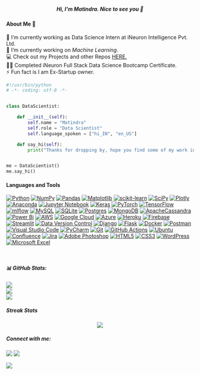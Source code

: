  <h5 align="center"> Hi, I'm Matindra. Nice to see you 👋 </h5>


#### **About Me** 🚀

 🔭 I’m currently working as Data Science Intern at iNeuron Intelligence Pvt. Ltd. </br>
 🌱 I’m currently working on *Machine Learning.* </br>
 💻 Check out my Projects and other Repos [HERE.](https://github.com/matindra) </br>
 👨‍💻 Completed iNeuron Full Stack Data Science Bootcamp Certificate.  </br>
 ⚡ Fun fact is I am Ex-Startup owner. </br>


```python
#!/usr/bin/python
# -*- coding: utf-8 -*-


class DataScientist:

    def __init__(self):
        self.name = "Matindra"
        self.role = "Data Scientist"
        self.language_spoken = ["hi_IN", "en_US"]

    def say_hi(self):
        print("Thanks for dropping by, hope you find some of my work interesting.")


me = DataScientist()
me.say_hi()

```

#### **Languages and Tools**

[![Python](https://img.shields.io/badge/python-3670A0?style=flat&logo=python&logoColor=ffdd54)](https://www.python.org/) 
[![NumPy](https://img.shields.io/badge/numpy-%23013243.svg?style=flat&logo=numpy&logoColor=white)](https://numpy.org/) 
[![Pandas](https://img.shields.io/badge/pandas-%23150458.svg?style=flat&logo=pandas&logoColor=white)](https://pandas.pydata.org/)
[![Matplotlib](https://img.shields.io/badge/Matplotlib-%23ffffff.svg?style=flat&logo=Matplotlib&logoColor=black)](https://matplotlib.org/)
[![scikit-learn](https://img.shields.io/badge/scikit--learn-%23F7931E.svg?style=flat&logo=scikit-learn&logoColor=white)](https://scikit-learn.org/)
[![SciPy](https://img.shields.io/badge/SciPy-%230C55A5.svg?style=flat&logo=scipy&logoColor=%white)](https://scipy.org/)
[![Plotly](https://img.shields.io/badge/Plotly-%233F4F75.svg?style=flat&logo=plotly&logoColor=white)](https://plotly.com/)
[![Anaconda](https://img.shields.io/badge/Anaconda-%2344A833.svg?style=flat&logo=anaconda&logoColor=white)](https://www.anaconda.com/) 
[![Jupyter Notebook](https://img.shields.io/badge/Jupyter-F37626.svg?&style=flat&logo=Jupyter&logoColor=white)](https://jupyter.org/)
[![Keras](https://img.shields.io/badge/Keras-%23D00000.svg?style=flat&logo=Keras&logoColor=white)](https://keras.io/)
[![PyTorch](https://img.shields.io/badge/PyTorch-%23EE4C2C.svg?style=flat&logo=PyTorch&logoColor=white)](https://pytorch.org/)
[![TensorFlow](https://img.shields.io/badge/TensorFlow-%23FF6F00.svg?style=flat&logo=TensorFlow&logoColor=white)](https://www.tensorflow.org/)
[![mlflow](https://img.shields.io/badge/mlflow-%23d9ead3.svg?style=flat&logo=numpy&logoColor=blue)](https://mlflow.org/)
[![MySQL](https://img.shields.io/badge/mysql-%2300f.svg?style=flat&logo=mysql&logoColor=white)](https://www.mysql.com/)
[![SQLite](https://img.shields.io/badge/sqlite-%2307405e.svg?style=flat&logo=sqlite&logoColor=white)](https://sqlite.org/index.html)
[![Postgres](https://img.shields.io/badge/postgres-%23316192.svg?style=flat&logo=postgresql&logoColor=white)](https://www.postgresql.org/)
[![MongoDB](https://img.shields.io/badge/MongoDB-%234ea94b.svg?style=flat&logo=mongodb&logoColor=white)](https://www.mongodb.com/)
[![ApacheCassandra](https://img.shields.io/badge/cassandra-%231287B1.svg?style=flat&logo=apache-cassandra&logoColor=white)](https://cassandra.apache.org/)
[![Power Bi](https://img.shields.io/badge/power_bi-F2C811?style=flat&logo=powerbi&logoColor=black)](https://powerbi.microsoft.com/)
[![AWS](https://img.shields.io/badge/AWS-%23FF9900.svg?style=flat&logo=amazon-aws&logoColor=white)](https://aws.amazon.com/)
[![Google Cloud](https://img.shields.io/badge/Google%20Cloud-%234285F4.svg?style=flat&logo=google-cloud&logoColor=white)](https://cloud.google.com/)
[![Azure](https://img.shields.io/badge/azure-%230072C6.svg?style=flat&logo=azure-devops&logoColor=white)](https://azure.microsoft.com/)
[![Heroku](https://img.shields.io/badge/heroku-%23430098.svg?style=flat&logo=heroku&logoColor=white)](https://www.heroku.com/)
[![Firebase](https://img.shields.io/badge/firebase-%23039BE5.svg?style=flat&logo=firebase)](https://firebase.google.com/)
[![Streamlit](https://img.shields.io/badge/Streamlit-FF4B4B?style=flat&logo=Streamlit&logoColor=white)](https://streamlit.io/)
[![Data Version Control](https://img.shields.io/badge/DVC-945DD6?style=flat&logo=dataversioncontrol&logoColor=white)](https://dvc.org/)
[![Django](https://img.shields.io/badge/django-%23092E20.svg?style=flat&logo=django&logoColor=white)](https://www.djangoproject.com/)
[![Flask](https://img.shields.io/badge/flask-%23000.svg?style=flat&logo=flask&logoColor=white)](https://flask.palletsprojects.com/)
[![Docker](https://img.shields.io/badge/docker-%230db7ed.svg?style=flat&logo=docker&logoColor=white)](https://www.docker.com/)
[![Postman](https://img.shields.io/badge/Postman-FF6C37?style=flat&logo=postman&logoColor=white)](https://www.postman.com/)
[![Visual Studio Code](https://img.shields.io/badge/Visual%20Studio%20Code-0078d7.svg?style=flat&logo=visual-studio-code&logoColor=white)](https://code.visualstudio.com/)
[![PyCharm](https://img.shields.io/badge/pycharm-143?style=flat&logo=pycharm&logoColor=black&color=black&labelColor=green)](https://www.jetbrains.com/pycharm/)
[![Git](https://img.shields.io/badge/git-%23F05033.svg?style=flat&logo=git&logoColor=white)](https://git-scm.com/)
[![GitHub Actions](https://img.shields.io/badge/github%20actions-%232671E5.svg?style=flat&logo=githubactions&logoColor=white)](https://github.com/features/actions)
[![Ubuntu](https://img.shields.io/badge/Ubuntu-E95420?style=flat&logo=ubuntu&logoColor=white)](https://ubuntu.com/)
[![Confluence](https://img.shields.io/badge/confluence-%23172BF4.svg?style=flat&logo=confluence&logoColor=white)](https://www.atlassian.com/software/confluence/)
[![Jira](https://img.shields.io/badge/jira-%230A0FFF.svg?style=flat&logo=jira&logoColor=white)](https://www.atlassian.com/software/jira/)
[![Adobe Photoshop](https://img.shields.io/badge/adobe%20photoshop-%2331A8FF.svg?style=flat&logo=adobe%20photoshop&logoColor=white)](https://www.adobe.com/in/products/photoshop/)
[![HTML5](https://img.shields.io/badge/html5-%23E34F26.svg?style=flat&logo=html5&logoColor=white)](https://en.wikipedia.org/wiki/HTML)
[![CSS3](https://img.shields.io/badge/css3-%231572B6.svg?style=flat&logo=css3&logoColor=white)](https://en.wikipedia.org/wiki/CSS)
[![WordPress](https://img.shields.io/badge/Wordpress-21759B?style=flat&logo=wordpress&logoColor=white)](https://wordpress.com/)
[![Microsoft Excel](https://img.shields.io/badge/Microsoft_Excel-217346?style=flat&logo=microsoft-excel&logoColor=white)](https://www.microsoft.com/en/microsoft-365/excel)

<br/>

##### 📊 GitHub Stats:

![](https://github-readme-stats.vercel.app/api?username=matindra&theme=github_dark&hide_border=false&include_all_commits=true&count_private=true)<br/>
![](https://github-readme-streak-stats.herokuapp.com/?user=matindra&theme=github_dark&hide_border=false)<br/>
![](https://github-readme-stats.vercel.app/api/top-langs/?username=matindra&theme=github_dark&hide_border=false&include_all_commits=true&count_private=true&layout=compact)

##### **Streak Stats**

<p align = 'center'>
    <img src='https://github-readme-streak-stats.herokuapp.com?user=matindra&theme=dark&hide_border=true'>
</p>


##### **Connect with me**:
<p align="left">
<a href = "https://www.linkedin.com/in/matindra/"><img src="https://img.shields.io/badge/LinkedIn-0077B5?style=for-the-badge&logo=linkedin&logoColor=white"/></a>
 <a href = "https://www.twitter.com/matindra/"><img src="https://img.shields.io/badge/Twitter-1DA1F2?style=for-the-badge&logo=twitter&logoColor=white"/></a>
 
 ![](https://komarev.com/ghpvc/?username=matindra&color=blue&style=for-the-badge)
 
 <br>

